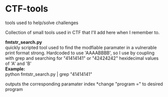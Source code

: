 # CTF-tools
tools used to help/solve challenges

Collection of small tools used in CTF that I'll add here when I remember to.

<b>fmtstr_search.py</b>
<br>
quickly scripted tool used to find the modfiable paramater in a vulnerable print format strong.
Hardcoded to use 'AAAABBBB', so I use by coupling with grep and searching for
"41414141" or "42424242" hexidecimal values of 'A' and 'B'
<br>
<b>Example:</b><br>
python fmtstr_search.py | grep "41414141"

outputs the corresponding paramater index
*change "program =" to desired program 
